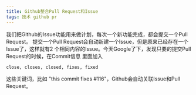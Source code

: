 ```yaml
---
title: Github整合Pull Request和Issue
tags: 技术 github pr
---
```

我们把Github的Issue功能用来做计划，每次一个新功能完成，都会提交一个Pull Request。
提交一个Pull Request会自动新建一个Issue，但是原来已经存在一个Issue了，这样就有2
个相同内容的Issue。今天Google了下，发现只要的提交Pull Request的时候，在Commit信息
里面加入

    close, closes, closed, fixes, fixed

这些关键词，比如  "this commit fixes #116"，Github会自动关联Issue和Pull Request。
